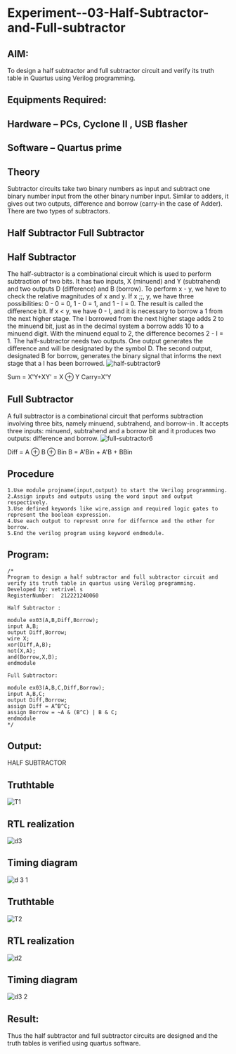 # Experiment--03-Half-Subtractor-and-Full-subtractor

## AIM:
To design a half subtractor and full subtractor circuit and verify its truth table in Quartus using Verilog programming.

## Equipments Required:
## Hardware – PCs, Cyclone II , USB flasher
## Software – Quartus prime
## Theory
Subtractor circuits take two binary numbers as input and subtract one binary number input from the other binary number input. Similar to adders, it gives out two outputs, difference and borrow (carry-in the case of Adder). There are two types of subtractors.

## Half Subtractor Full Subtractor
## Half Subtractor
The half-subtractor is a combinational circuit which is used to perform subtraction of two bits. It has two inputs, X (minuend) and Y (subtrahend) and two outputs D (difference) and B (borrow). To perform x - y, we have to check the relative magnitudes of x and y. If x ;;, y, we have three possibilities: 0 - 0 = 0, 1 - 0 = 1, and 1 - I = 0. The result is called the difference bit. If x < y, we have 0 - I, and it is necessary to borrow a 1 from the next higher stage. The I borrowed from the next higher stage adds 2 to the minuend bit, just as in the decimal system a borrow adds 10 to a minuend digit. With the minuend equal to 2, the difference becomes 2 - I = 1. The half-subtractor needs two outputs. One output generates the difference and will be designated by the symbol D. The second output, designated B for borrow, generates the binary signal that informs the next stage that a I has been borrowed.
![half-subtractor9](https://user-images.githubusercontent.com/36288975/166112538-58c3bc7c-ee5d-4e6a-ac8d-8e8328efe27a.png)


Sum = X'Y+XY' = X ⊕ Y
Carry=X'Y

## Full Subtractor
A full subtractor is a combinational circuit that performs subtraction involving three bits, namely minuend, subtrahend, and borrow-in . It accepts three inputs: minuend, subtrahend and a borrow bit and it produces two outputs: difference and borrow. 
![full-subtractor6](https://user-images.githubusercontent.com/36288975/166112541-24c68359-3de8-4674-ae22-8272ffc385ed.png)


Diff = A ⊕ B ⊕ Bin B = A'Bin + A'B + BBin

## Procedure
~~~
1.Use module projname(input,output) to start the Verilog programmming.
2.Assign inputs and outputs using the word input and output respectively.
3.Use defined keywords like wire,assign and required logic gates to represent the boolean expression.
4.Use each output to represnt onre for differnce and the other for borrow.
5.End the verilog program using keyword endmodule.
~~~

## Program:
~~~
/*
Program to design a half subtractor and full subtractor circuit and verify its truth table in quartus using Verilog programming.
Developed by: vetrivel s
RegisterNumber:  212221240060

Half Subtractor :

module ex03(A,B,Diff,Borrow);
input A,B;
output Diff,Borrow;
wire X;
xor(Diff,A,B);
not(X,A);
and(Borrow,X,B);
endmodule

Full Subtractor:

module ex03(A,B,C,Diff,Borrow);
input A,B,C;
output Diff,Borrow;
assign Diff = A^B^C;
assign Borrow = ~A & (B^C) | B & C;
endmodule
*/
~~~
## Output:
HALF SUBTRACTOR

## Truthtable
![T1](https://user-images.githubusercontent.com/95363138/167686175-7321f4fc-3db1-4fbb-9ff1-9348b7cb738d.png)
##  RTL realization
![d3](https://user-images.githubusercontent.com/95363138/167686265-cf2711bf-18f1-4ac7-b57a-5f5c0f45317b.png)
## Timing diagram 
![d 3 1](https://user-images.githubusercontent.com/95363138/167686286-1d85a121-0b9f-476c-b1bb-6ea0ca293508.png)
## Truthtable
![T2](https://user-images.githubusercontent.com/95363138/167686450-c791d60c-8384-416b-8b43-27260d58b811.png)
## RTL realization
![d2](https://user-images.githubusercontent.com/95363138/167686508-72149dcb-2f53-4e8e-bcad-ee13f0aa04ac.png)
## Timing diagram
![d3 2](https://user-images.githubusercontent.com/95363138/167686652-b03c70a8-d64f-4260-839d-926a914a73d3.png)
## Result:
Thus the half subtractor and full subtractor circuits are designed and the truth tables is verified using quartus software.
